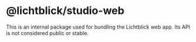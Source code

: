 # @lichtblick/studio-web

This is an internal package used for bundling the Lichtblick web app. Its API is not considered public or stable.
